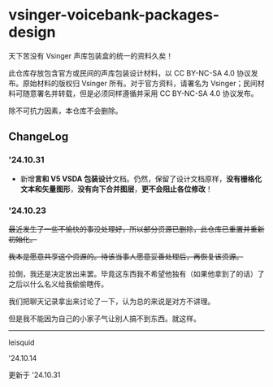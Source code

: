 # vsinger-voicebank-packages-design

天下苦没有 Vsinger 声库包装盒的统一的资料久矣！

此仓库存放包含官方或民间的声库包装设计材料，以 CC BY-NC-SA 4.0 协议发布。原始材料的版权归 Vsinger 所有。对于官方资料，请署名为 Vsinger；民间材料可随意署名并转载，但是必须同样遵循并采用 CC BY-NC-SA 4.0 协议发布。

除不可抗力因素，本仓库不会删除。

## ChangeLog

### '24.10.31

* 新增**言和 V5 VSDA 包装设计**文档。仍然，保留了设计文档原样，**没有栅格化文本和矢量图形**，**没有向下合并图层**，**更不会阻止各位修改**！

### '24.10.23

~~最近发生了一些不愉快的事没处理好，所以部分资源已删除，此仓库已重置并重新初始化。~~

~~我本是愿意共享这个资源的。待该当事人愿意妥善处理后，再恢复该资源。~~

拉倒，我还是决定放出来罢。毕竟这东西我不希望他独有（如果他拿到了的话）了之后以什么名义给我偷偷瞎传。

我们把聊天记录拿出来讨论了一下，认为总的来说是对方不讲理。

但是我不能因为自己的小家子气让别人搞不到东西。就这样。

---

leisquid

'24.10.14

更新于 '24.10.31
